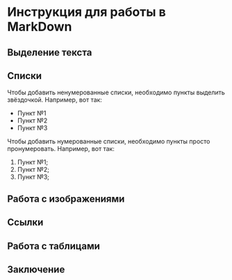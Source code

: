 # Инструкция для работы в MarkDown

## Выделение текста

## Списки

Чтобы добавить ненумерованные списки, необходимо пункты выделить звёздочкой. Например, вот так:
* Пункт №1
* Пункт №2
* Пункт №3

Чтобы добавить нумерованные списки, необходимо пункты просто пронумеровать. Например, вот так:

1. Пункт №1;
2. Пункт №2;
3. Пункт №3;



## Работа с изображениями

## Ссылки

## Работа с таблицами

## Заключение
